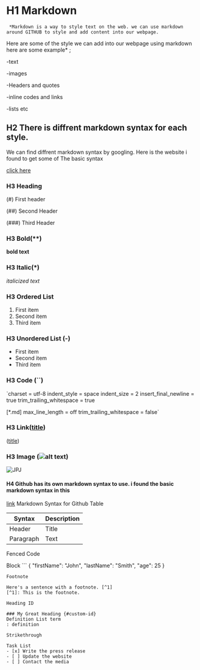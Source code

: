 # H1 Markdown
     *Markdown is a way to style text on the web. we can use markdown around GITHUB to style and add content into our webpage.
  Here are some of the style we can add into our webpage using markdown here are some example* ;
  
-text

-images

-Headers and quotes

-inline codes and links 

-lists etc

## H2 There is diffrent markdown syntax for each style.
We can find diffrent markdown syntax by googling. Here is the website i found to get some of The basic syntax 

[click here](https://www.markdownguide.org/cheat-sheet/)

 ### H3  Heading
 
(#) First header

(##) Second Header 

(###) Third Header


### H3 Bold(**)
**bold text**

### H3 Italic(*)
*italicized text*

### H3 Ordered List
1. First item
2. Second item
3. Third item

### H3 Unordered List (-)
- First item
- Second item
- Third item

### H3 Code (``)
`charset = utf-8
indent_style = space
indent_size = 2
insert_final_newline = true
trim_trailing_whitespace = true

[*.md]
max_line_length = off
trim_trailing_whitespace = false`

### H3 Link([title](https://www.example.com))

([title](https://www.example.com))

### H3 Image (![alt text](image.jpg))

![JPJ](https://upload.wikimedia.org/wikipedia/commons/b/b4/JPEG_example_JPG_RIP_100.jpg)

   #### H4 Github has its own markdown syntax to use. i found the basic markdown syntax in this 
   
[link](https://linuxhint.om/github_markdown_cheatsheet/)
       Markdown Syntax for Github
Table

| Syntax | Description |
| ----------- | ----------- |
| Header | Title |
| Paragraph | Text |

Fenced Code 

Block	```
{
  "firstName": "John",
  "lastName": "Smith",
  "age": 25
}
```
Footnote

Here's a sentence with a footnote. [^1]
[^1]: This is the footnote.

Heading ID

### My Great Heading {#custom-id}
Definition List	term
: definition

Strikethrough

Task List
- [x] Write the press release
- [ ] Update the website
- [ ] Contact the media



 



